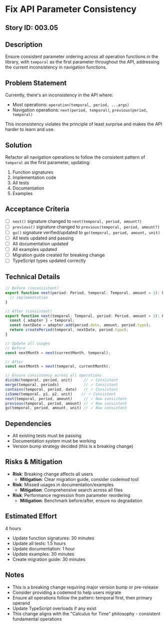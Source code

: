 # Fix API Parameter Consistency

## Story ID: 003.05

## Description
Ensure consistent parameter ordering across all operation functions in the library, with `temporal` as the first parameter throughout the API, addressing the current inconsistency in navigation functions.

## Problem Statement
Currently, there's an inconsistency in the API where:
- Most operations: `operation(temporal, period, ...args)`
- Navigation operations: `next(period, temporal)`, `previous(period, temporal)`

This inconsistency violates the principle of least surprise and makes the API harder to learn and use.

## Solution
Refactor all navigation operations to follow the consistent pattern of `temporal` as the first parameter, updating:
1. Function signatures
2. Implementation code
3. All tests
4. Documentation
5. Examples

## Acceptance Criteria
- [ ] `next()` signature changed to `next(temporal, period, amount?)`
- [ ] `previous()` signature changed to `previous(temporal, period, amount?)`
- [ ] `go()` signature verified/updated to `go(temporal, period, amount, unit)`
- [ ] All tests updated and passing
- [ ] All documentation updated
- [ ] All examples updated
- [ ] Migration guide created for breaking change
- [ ] TypeScript types updated correctly

## Technical Details
```typescript
// Before (inconsistent)
export function next(period: Period, temporal: Temporal, amount = 1): Period {
  // implementation
}

// After (consistent)
export function next(temporal: Temporal, period: Period, amount = 1): Period {
  const { adapter } = temporal;
  const nextDate = adapter.add(period.date, amount, period.type);
  return createPeriod(temporal, nextDate, period.type);
}

// Update all usages
// Before
const nextMonth = next(currentMonth, temporal);

// After  
const nextMonth = next(temporal, currentMonth);

// Ensure consistency across all operations
divide(temporal, period, unit)     // ✓ Consistent
merge(temporal, periods)           // ✓ Consistent
contains(temporal, period, date)   // ✓ Consistent
isSame(temporal, p1, p2, unit)    // ✓ Consistent
next(temporal, period, amount)     // ✓ Now consistent
previous(temporal, period, amount) // ✓ Now consistent
go(temporal, period, amount, unit) // ✓ Now consistent
```

## Dependencies
- All existing tests must be passing
- Documentation system must be working
- Version bump strategy decided (this is a breaking change)

## Risks & Mitigation
- **Risk**: Breaking change affects all users
  - **Mitigation**: Clear migration guide, consider codemod tool
- **Risk**: Missed usages in documentation/examples
  - **Mitigation**: Comprehensive search across all files
- **Risk**: Performance regression from parameter reordering
  - **Mitigation**: Benchmark before/after, ensure no degradation

## Estimated Effort
4 hours
- Update function signatures: 30 minutes
- Update all tests: 1.5 hours
- Update documentation: 1 hour
- Update examples: 30 minutes
- Create migration guide: 30 minutes

## Notes
- This is a breaking change requiring major version bump or pre-release
- Consider providing a codemod to help users migrate
- Ensure all operations follow the pattern: temporal first, then primary operand
- Update TypeScript overloads if any exist
- This change aligns with the "Calculus for Time" philosophy - consistent fundamental operations